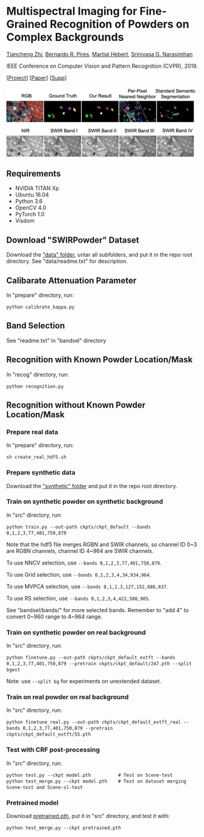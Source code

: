 # Multispectral Imaging for Fine-Grained Recognition of Powders on Complex Backgrounds

[Tiancheng Zhi](http://cs.cmu.edu/~tzhi), [Bernardo R. Pires](http://www.andrew.cmu.edu/user/bpires/), [Martial Hebert](http://www.cs.cmu.edu/~hebert/), [Srinivasa G. Narasimhan](http://www.cs.cmu.edu/~srinivas/)

IEEE Conference on Computer Vision and Pattern Recognition (CVPR), 2019. 

[[Project](http://www.cs.cmu.edu/~ILIM/projects/IM/MSPowder/)] [[Paper](http://www.cs.cmu.edu/~ILIM/projects/IM/MSPowder/files/ZPHN-CVPR19.pdf)] [[Supp](http://www.cs.cmu.edu/~ILIM/projects/IM/MSPowder/files/ZPHN-CVPR19-supp.pdf)]

<p align="center">
<img src="imgs/teaser.png" width="800px"/>
</p>

## Requirements
- NVIDIA TITAN Xp
- Ubuntu 16.04
- Python 3.6
- OpenCV 4.0
- PyTorch 1.0
- Visdom

## Download "SWIRPowder" Dataset
Download the ["data" folder](https://drive.google.com/open?id=1TmWwUSHIMpDdJlNjFu57aTkkD9r_Wxah), untar all subfolders, and put it in the repo root directory.
See "data/readme.txt" for description.

## Calibarate Attenuation Parameter
In "prepare" directory, run:
```
python calibrate_kappa.py
```

## Band Selection
See "readme.txt" in "bandsel" directory

## Recognition with Known Powder Location/Mask
In "recog" directory, run:
```
python recognition.py
```

## Recognition without Known Powder Location/Mask
### Prepare real data
In "prepare" directory, run:
```
sh create_real_hdf5.sh
```

### Prepare synthetic data
Download the ["synthetic" folder](https://drive.google.com/drive/folders/16hx4j6FwEkDSjTljxedNnKA6-F8SV6SZ?usp=sharing) and put it in the repo root directory.

### Train on synthetic powder on synthetic background
In "src" directory, run:
```
python train.py --out-path ckpts/ckpt_default --bands 0,1,2,3,77,401,750,879
```

Note that the hdf5 file merges RGBN and SWIR channels, so channel ID 0\~3 are RGBN channels, channel ID 4\~964 are SWIR channels.

To use NNCV selection, use `--bands 0,1,2,3,77,401,750,879`.

To use Grid selection, use `--bands 0,1,2,3,4,34,934,964`.

To use MVPCA selection, use `--bands 0,1,2,3,127,152,686,837`.

To use RS selection, use `--bands 0,1,2,3,4,422,588,905`.

See "bandsel/bands/" for more selected bands. Remember to "add 4" to convert 0\~960 range to 4\~964 range.


### Train on synthetic powder on real background
In "src" directory, run:
```
python finetune.py --out-path ckpts/ckpt_default_extft --bands 0,1,2,3,77,401,750,879 --pretrain ckpts/ckpt_default/247.pth --split bgext
```

Note: use `--split bg` for experiments on unextended dataset.

### Train on real powder on real background
In "src" directory, run:
```
python finetune_real.py --out-path ckpts/ckpt_default_extft_real --bands 0,1,2,3,77,401,750,879 --pretrain ckpts/ckpt_default_extft/55.pth
```

### Test with CRF post-processing
In "src" directory, run:
```
python test.py --ckpt model.pth          # Test on Scene-test
python test_merge.py --ckpt model.pth    # Test on dataset merging Scene-test and Scene-sl-test
```

### Pretrained model
Download [pretrained.pth](https://drive.google.com/file/d/1RcNNbFX2CG63FaSZWzsLBzPW31w4pmj6/view?usp=sharing), put it in "src" directory, and test it with:
```
python test_merge.py --ckpt pretrained.pth
```
